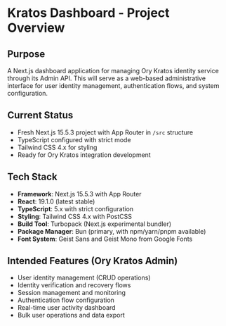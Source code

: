 # Kratos Dashboard - Project Overview

## Purpose
A Next.js dashboard application for managing Ory Kratos identity service through its Admin API. This will serve as a web-based administrative interface for user identity management, authentication flows, and system configuration.

## Current Status
- Fresh Next.js 15.5.3 project with App Router in `/src` structure
- TypeScript configured with strict mode
- Tailwind CSS 4.x for styling
- Ready for Ory Kratos integration development

## Tech Stack
- **Framework**: Next.js 15.5.3 with App Router
- **React**: 19.1.0 (latest stable)
- **TypeScript**: 5.x with strict configuration
- **Styling**: Tailwind CSS 4.x with PostCSS
- **Build Tool**: Turbopack (Next.js experimental bundler)
- **Package Manager**: Bun (primary, with npm/yarn/pnpm available)
- **Font System**: Geist Sans and Geist Mono from Google Fonts

## Intended Features (Ory Kratos Admin)
- User identity management (CRUD operations)
- Identity verification and recovery flows
- Session management and monitoring
- Authentication flow configuration
- Real-time user activity dashboard
- Bulk user operations and data export
